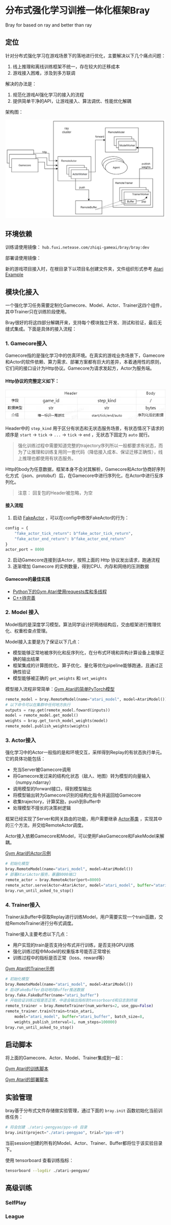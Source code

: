 # 分布式强化学习训推一体化框架Bray

Bray for based on ray and better than ray

## 定位

针对分布式强化学习在游戏场景下的落地进行优化，主要解决以下几个痛点问题：

1. 线上推理和离线训练框架不统一，存在较大的迁移成本
2. 游戏接入困难，涉及到多方联调

解决的办法是：

1. 规范化游戏AI强化学习的接入的流程
2. 提供简单干净的API，让游戏接入、算法调优、性能优化解耦

架构图：

![架构图](./docs/img/structure.jpg)

## 环境依赖

训练请使用镜像： `hub.fuxi.netease.com/zhiqi-gameai/bray/bray:dev`

部署请使用镜像：

新的游戏项目接入时，在根目录下以项目名创建文件夹，文件组织形式参考 [Atari Example](./benchmark/atari/)


## 模块化接入

一个强化学习任务需要定制化Gamecore、Model、Actor、Trainer这四个组件，其中Trainer只在训练阶段使用。

Bray很好的将这四部分解耦开来，支持每个模块独立开发、测试和验证，最后无缝式集成。下面是具体的接入流程：

### 1. Gamecore接入

Gamecore指的是强化学习中的仿真环境。在真实的游戏业务场景下，Gamecore和Actor的软件依赖、算力需求、部署方案都有巨大的差异，本着通用性的原则，它们间的接口设计为Http协议。Gamecore为请求发起方，Actor为服务端。

#### Http协议的完整定义如下：

![Http Header](./docs/img/http_header.png)

Header中的 `step_kind` 用于区分有状态和无状态服务场景，有状态情况下请求的顺序是 `start` -> `tick` -> `...` -> `tick` -> `end` ，无状态下固定为 `auto` 就行。

> 强化训练过程中需要知道完整的trajectory序列所以一般都要求有状态，而为了让推理和训练复用同一套代码（降低接入成本、保证迁移正确性），线上推理也都使用有状态服务。

Http的body为任意数据，框架本身不会对其解析，Gamecore和Actor协商好序列化方式（json、protobuf）后，在Gamecore中进行序列化，在Actor中进行反序列化。

> 注意： 回复包的Header被忽略，为空

#### 接入流程

1. 启动 [FakeActor](./bray/fake/fake_actor.py) ，可以在config中修改FakeActor的行为：

```python
config = {
    "fake_actor_tick_return": b"fake_actor_tick_return",
    "fake_actor_end_return": b"fake_actor_end_return"
}
actor_port = 8000
```

2. 启动Gamecore连接到该Actor，按照上面的 Http 协议发出请求，跑通流程
3. 逐渐增加 Gamecore 的实例数量，得到CPU、内存和网络的压测数据

#### Gamecore的最佳实践

* [Python下的Gym Atari使用requests库和多线程](./benchmark/atari/gamecore.py)
* [C++待完善]()

### 2. Model 接入

Model指的是深度学习模型。算法同学设计好网络结构后，交由框架进行推理优化、权重检查点管理。

Model接入主要是为了保证以下几点：

* 模型能够正常地被序列化和反序列化，在分布式环境和异构计算设备上能够正确的输出结果
* 框架集成的计算图优化、算子优化、量化等优化pipeline能够跑通，且通过正确性验证
* 模型能够被正确的 `get_weights` 和 `set_weights` 

模型接入流程非常简单：[Gym Atari的简单PyTorch模型](./benchmark/atari/model.py)

```python
remote_model = bray.RemoteModel(name="atari_model", model=AtariModel())
# 以下命令可以在集群中任何地方执行
outputs = ray.get(remote_model.foward(inputs))
model = remote_model.get_model()
weights = bray.get_torch_model_weights(model)
remote_model.publish_weights(weights)
```

### 3. Actor接入

强化学习中的Actor一般指的是和环境交互，采样得到Replay的有状态执行单元。它的具体功能包括：

* 充当Server被Gamecore调用
* 将Gamecore发过来的结构化状态（敌人、地图）转为模型的向量输入（numpy.ndarray）
* 调用模型的forward接口，得到模型输出
* 将模型输出转为Gamecore识别的结构化指令并返回给Gamecore
* 收集trajectory，计算奖励，push到Buffer中
* 处理模型不擅长的决策树逻辑

框架已经实现了Server和网关路由的功能，用户需要继承 [Actor基类](./bray/actor/base.py) ，实现其中的三个方法，并交给RemoteActor调度。

Actor接入依赖Gamecore和Model，可以使用FakeGamecore和FakeModel来解耦。

[Gym Atari的Actor示例](./benchmark/atari/actor.py)

```python
# 初始化模型
bray.RemoteModel(name="atari_model", model=AtariModel())
# 部署AtariActor服务，暴露8000端口
remote_actor = bray.RemoteActor(port=8000)
remote_actor.serve(Actor=AtariActor, model="atari_model", buffer="atari_buffer")
bray.run_until_asked_to_stop()
```

### 4. Trainer接入

Trainer从Buffer中获取Replay进行训练Model，用户需要实现一个train函数，交给RemoteTrainer进行分布式调度。

Trainer接入主要考虑以下几点：

* 用户实现的train是否支持分布式并行训练，是否支持GPU训练
* 强化训练过程中Model的权重版本号能否正常增长
* 训练过程中的指标是否正常（loss、reward等）

[Gym Atari的Trainer示例](./benchmark/atari/trainer.py)

```python
# 初始化模型
bray.RemoteModel(name="atari_model", model=AtariModel())
# 启动FakeBuffer自动地向Buffer推送数据
bray.fake.FakeBuffer(name="atari_buffer")
# 开始验证训练过程是否正常，中途会输出指标到tensorboard和日志到终端
remote_trainer = bray.RemoteTrainer(num_workers=2, use_gpu=False)
remote_trainer.train(train=train_atari, 
    model="atari_model", buffer="atari_buffer", batch_size=8,
    weights_publish_interval=1, num_steps=100000)
bray.run_until_asked_to_stop()
```

## 启动脚本

将上面的Gamecore、Actor、Model、Trainer集成到一起：

[Gym Atari的训练脚本](./benchmark/atari/launch.py)

[Gym Atari的部署脚本](./benchmark/atari/deploy.py)

## 实验管理

bray基于分布式文件存储做实验管理，通过下面的 `bray.init` 函数初始化当前训练任务：

```python
# 将会创建 ./atari-pengyao/ppo-v0 目录
bray.init(project="./atari-pengyao", trial="ppo-v0")
```

当前session创建的所有的Model、Actor、Trainer、Buffer都将位于该实验目录下。

使用 tensorboard 查看训练指标：

```bash
tensorboard --logdir ./atari-pengyao/
```

## 高级训练

### SelfPlay

### League